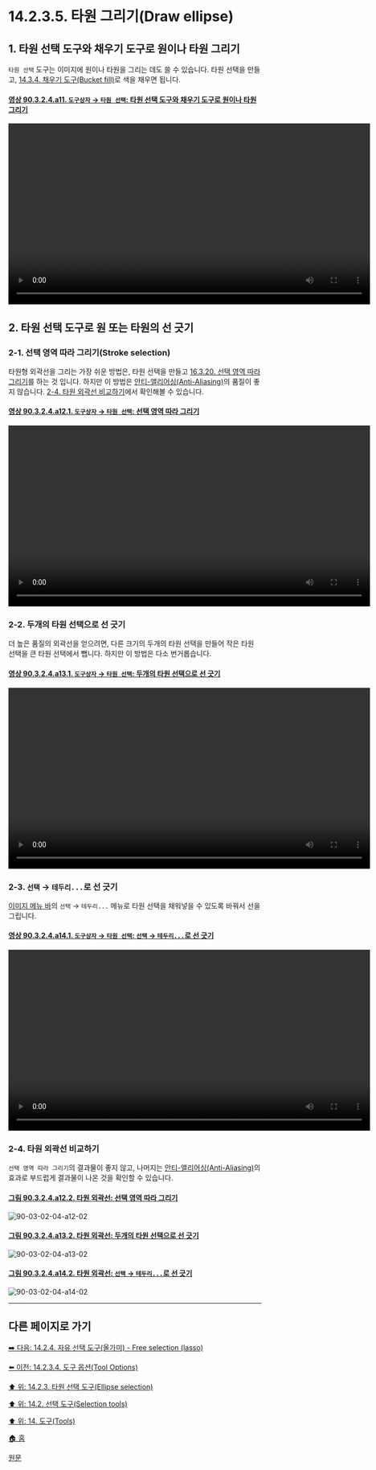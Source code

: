 # 14.2.3.5. 타원 그리기(Draw ellipse)

<a id="14-02-03-05-s1"></a>

## 1. 타원 선택 도구와 채우기 도구로 원이나 타원 그리기
`타원 선택` 도구는 이미지에 원이나 타원을 그리는 데도 쓸 수 있습니다. 타원 선택을 만들고, [14.3.4. 채우기 도구(Bucket fill)](./14-03-04-bucket-fill.md)로 색을 채우면 됩니다.

<a id="90-03-02-04-a11"></a>

#### [영상 90.3.2.4.a11. `도구상자` → `타원 선택`: 타원 선택 도구와 채우기 도구로 원이나 타원 그리기](./90-03-02-04-ellipse_select.md#90-03-02-04-a11)
<video controls="controls" width="720" src="https://github.com/wonder13662/gimp/assets/15767104/9235f139-37f0-4e81-bf30-d5db22e825ed"></video>

<a id="14-02-03-05-s2"></a>

## 2. 타원 선택 도구로 원 또는 타원의 선 긋기

<a id="14-02-03-05-s2-01"></a>

### 2-1. 선택 영역 따라 그리기(Stroke selection)
타원형 외곽선을 그리는 가장 쉬운 방법은, 타원 선택을 만들고 [16.3.20. 선택 영역 따라 그리기](./16-03-20-stroke-selection.md)를 하는 것 입니다. 하지만 이 방법은 [안티-앨리어싱(Anti-Aliasing)](./19-glossaryx-antialiasing.md)의 품질이 좋지 않습니다. [2-4. 타원 외곽선 비교하기](./14-02-03-05-draw_ellipse.md#14-02-03-05-s2-04)에서 확인해볼 수 있습니다.

<a id="90-03-02-04-a12-01"></a>

#### [영상 90.3.2.4.a12.1. `도구상자` → `타원 선택`: 선택 영역 따라 그리기](./90-03-02-04-ellipse_select.md#90-03-02-04-a12-01)
<video controls="controls" width="720" src="https://github.com/wonder13662/gimp/assets/15767104/328b5e65-be46-48ad-9e93-36d86988e617"></video>

<a id="14-02-03-05-s2-02"></a>

### 2-2. 두개의 타원 선택으로 선 긋기
더 높은 품질의 외곽선을 얻으려면, 다른 크기의 두개의 타원 선택을 만들어 작은 타원 선택을 큰 타원 선택에서 뺍니다. 하지만 이 방법은 다소 번거롭습니다.

<a id="90-03-02-04-a13-01"></a>

#### [영상 90.3.2.4.a13.1. `도구상자` → `타원 선택`: 두개의 타원 선택으로 선 긋기](./90-03-02-04-ellipse_select.md#90-03-02-04-a13-01)
<video controls="controls" width="720" src="https://github.com/wonder13662/gimp/assets/15767104/2f46fc8f-66db-42a5-8196-0d233da0caa2"></video>

<a id="14-02-03-05-s2-03"></a>

### 2-3. `선택` → `테두리...`로 선 긋기
[이미지 메뉴 바](./03-02-02-02-image-menu.md)의 `선택` → `테두리...` 메뉴로 타원 선택을 채워넣을 수 있도록 바꿔서 선을 그립니다.

<a id="90-03-02-04-a14-01"></a>

#### [영상 90.3.2.4.a14.1. `도구상자` → `타원 선택`: `선택` → `테두리...`로 선 긋기](./90-03-02-04-ellipse_select.md#90-03-02-04-a14-01)
<video controls="controls" width="720" src="https://github.com/wonder13662/gimp/assets/15767104/d632d953-e941-40d1-b3b3-b7419d920c02"></video>

<a id="14-02-03-05-s2-04"></a>

### 2-4. 타원 외곽선 비교하기
`선택 영역 따라 그리기`의 결과물이 좋지 않고, 나머지는 [안티-앨리어싱(Anti-Aliasing)](./19-glossaryx-antialiasing.md)의 효과로 부드럽게 결과물이 나온 것을 확인할 수 있습니다.

<a id="90-03-02-04-a12-02"></a>

#### [그림 90.3.2.4.a12.2. 타원 외곽선: 선택 영역 따라 그리기](./90-03-02-04-ellipse_select.md#90-03-02-04-a12-02)
![90-03-02-04-a12-02](https://github.com/wonder13662/gimp/assets/15767104/20d9a71c-8dd3-47cc-91fc-2570dadce81a)

<a id="90-03-02-04-a13-02"></a>

#### [그림 90.3.2.4.a13.2. 타원 외곽선: 두개의 타원 선택으로 선 긋기](./90-03-02-04-ellipse_select.md#90-03-02-04-a13-02)
![90-03-02-04-a13-02](https://github.com/wonder13662/gimp/assets/15767104/85859b05-0590-4766-b3b0-2d87e05f59e9)

<a id="90-03-02-04-a14-02"></a>

#### [그림 90.3.2.4.a14.2. 타원 외곽선: `선택` → `테두리...`로 선 긋기](./90-03-02-04-ellipse_select.md#90-03-02-04-a14-02)
![90-03-02-04-a14-02](https://github.com/wonder13662/gimp/assets/15767104/986e6c06-4399-4bec-a26c-70899447c39a)

***

## 다른 페이지로 가기

[➡️ 다음: 14.2.4. 자유 선택 도구(올가미) - Free selection (lasso)](./14-02-04-free-selection-lasso.md)

[⬅️ 이전: 14.2.3.4. 도구 옵션(Tool Options)](./14-02-03-04-tool_options.md)

[⬆️ 위: 14.2.3. 타원 선택 도구(Ellipse selection)](./14-02-03-00-ellipse-selection.md)

[⬆️ 위: 14.2. 선택 도구(Selection tools)](./14-02-00-selection-tools.md)

[⬆️ 위: 14. 도구(Tools)](./14-00-tools.md)

[🏠 홈](./00-home.md)

[원문](https://docs.gimp.org/2.10/ko/gimp-tools.html#gimp-tool-options-dialog)